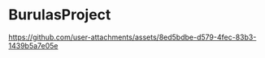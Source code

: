# BurulasProject


https://github.com/user-attachments/assets/8ed5bdbe-d579-4fec-83b3-1439b5a7e05e

